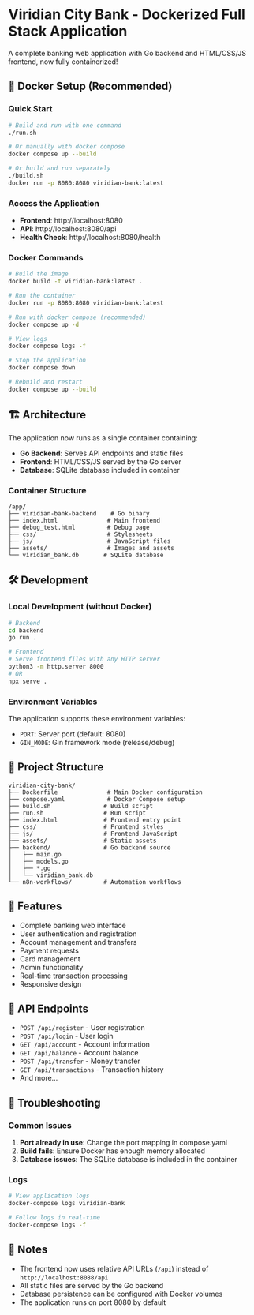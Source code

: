 # Viridian City Bank - Dockerized Full Stack Application

A complete banking web application with Go backend and HTML/CSS/JS frontend, now fully containerized!

## 🐳 Docker Setup (Recommended)

### Quick Start
```bash
# Build and run with one command
./run.sh

# Or manually with docker compose
docker compose up --build

# Or build and run separately
./build.sh
docker run -p 8080:8080 viridian-bank:latest
```

### Access the Application
- **Frontend**: http://localhost:8080
- **API**: http://localhost:8080/api
- **Health Check**: http://localhost:8080/health

### Docker Commands
```bash
# Build the image
docker build -t viridian-bank:latest .

# Run the container
docker run -p 8080:8080 viridian-bank:latest

# Run with docker compose (recommended)
docker compose up -d

# View logs
docker compose logs -f

# Stop the application
docker compose down

# Rebuild and restart
docker compose up --build
```

## 🏗️ Architecture

The application now runs as a single container containing:
- **Go Backend**: Serves API endpoints and static files
- **Frontend**: HTML/CSS/JS served by the Go server
- **Database**: SQLite database included in container

### Container Structure
```
/app/
├── viridian-bank-backend    # Go binary
├── index.html              # Main frontend
├── debug_test.html         # Debug page
├── css/                    # Stylesheets
├── js/                     # JavaScript files
├── assets/                 # Images and assets
└── viridian_bank.db       # SQLite database
```

## 🛠️ Development

### Local Development (without Docker)
```bash
# Backend
cd backend
go run .

# Frontend
# Serve frontend files with any HTTP server
python3 -m http.server 8000
# OR
npx serve .
```

### Environment Variables
The application supports these environment variables:
- `PORT`: Server port (default: 8080)
- `GIN_MODE`: Gin framework mode (release/debug)

## 📂 Project Structure
```
viridian-city-bank/
├── Dockerfile              # Main Docker configuration
├── compose.yaml            # Docker Compose setup
├── build.sh               # Build script
├── run.sh                 # Run script
├── index.html             # Frontend entry point
├── css/                   # Frontend styles
├── js/                    # Frontend JavaScript
├── assets/                # Static assets
├── backend/               # Go backend source
│   ├── main.go
│   ├── models.go
│   ├── *.go
│   └── viridian_bank.db
└── n8n-workflows/         # Automation workflows
```

## 🚀 Features
- Complete banking web interface
- User authentication and registration
- Account management and transfers
- Payment requests
- Card management
- Admin functionality
- Real-time transaction processing
- Responsive design

## 🔧 API Endpoints
- `POST /api/register` - User registration
- `POST /api/login` - User login
- `GET /api/account` - Account information
- `GET /api/balance` - Account balance
- `POST /api/transfer` - Money transfer
- `GET /api/transactions` - Transaction history
- And more...

## 🐛 Troubleshooting

### Common Issues
1. **Port already in use**: Change the port mapping in compose.yaml
2. **Build fails**: Ensure Docker has enough memory allocated
3. **Database issues**: The SQLite database is included in the container

### Logs
```bash
# View application logs
docker-compose logs viridian-bank

# Follow logs in real-time
docker-compose logs -f
```

## 📝 Notes
- The frontend now uses relative API URLs (`/api`) instead of `http://localhost:8088/api`
- All static files are served by the Go backend
- Database persistence can be configured with Docker volumes
- The application runs on port 8080 by default

